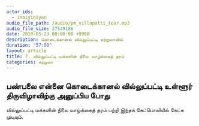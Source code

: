 ```yaml
---
actor_ids:
  - isaiyiniyan
audio_file_path: /audio/pm_villupatti_tour.mp3
audio_file_size: 27549186
date: 2018-05-23 00:00:00 +0900
description: கொடைக்கானல் வில்லுப்பட்டி சுற்றுலாவில் 
duration: "57:00"
layout: article
title: 7. வில்லுப்பட்டி மக்களின் நிலை வாழ்க்கைத் தரம்
categories: சுற்றுலா
---
```


## பண்பலை என்னை கொடைக்கானல் வில்லுப்பட்டி உள்ளூர் திருவிழாவிற்கு அனுப்பிய போது 

வில்லுப்பட்டி மக்களின் நிலை வாழ்க்கைத் தரம் பற்றி இந்தக் கேட்பொலியில் கேட்க முடியும். 

